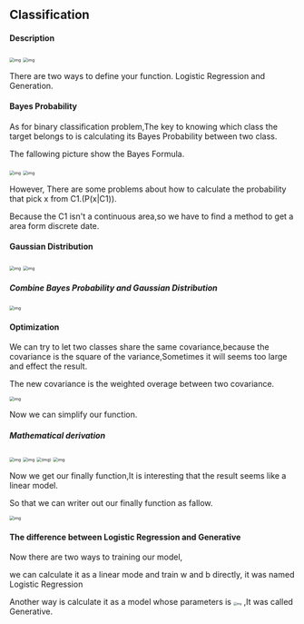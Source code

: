 ## Classification

#### Description

<img src="https://github.com/kimojiaa/MDnote/raw/master/Picture/2021-07-19_184405.png" alt="img" style="zoom:50%;" />

<img src="https://github.com/kimojiaa/MDnote/raw/master/Picture/2021-07-19_184731.png" alt="img" style="zoom:50%;" />

There are two ways to define your function. Logistic Regression and Generation.

#### Bayes Probability 

As for binary classification problem,The key to knowing which class the target belongs to is calculating its Bayes Probability between two class.

The fallowing picture show the Bayes Formula.

<img src="https://github.com/kimojiaa/MDnote/raw/master/Picture/2021-07-19_184756.png" alt="img" style="zoom:50%;" />

<img src="https://github.com/kimojiaa/MDnote/raw/master/Picture/2021-07-19_184818.png" alt="img" style="zoom:50%;" />

However, There are some problems about how to calculate the probability that pick x from C1.(P(x|C1)).

Because the C1 isn't a continuous area,so we have to find a method to get a area form discrete date.

#### Gaussian Distribution



<img src="https://github.com/kimojiaa/MDnote/raw/master/Picture/2021-07-19_184933.png" alt="img" style="zoom:50%;" />

<img src="https://github.com/kimojiaa/MDnote/raw/master/Picture/2021-07-19_185016.png" alt="img" style="zoom:50%;" />

##### Combine Bayes Probability and Gaussian Distribution

<img src="https://github.com/kimojiaa/MDnote/raw/master/Picture/2021-07-20_230042.png" alt="img" style="zoom:50%;" />

#### Optimization

We can try to let two classes share the same covariance,because the covariance is the square of the variance,Sometimes it will seems too large and effect the result.

The new covariance is the weighted overage between two covariance.

<img src="https://github.com/kimojiaa/MDnote/raw/master/Picture/2021-07-20_233321.png" alt="img" style="zoom:50%;" />

 Now we can simplify our function.

##### Mathematical derivation

<img src="https://github.com/kimojiaa/MDnote/raw/master/Picture/2021-07-20_233706.png" alt="img" style="zoom:50%;" />

<img src="https://github.com/kimojiaa/MDnote/raw/master/Picture/2021-07-20_233725.png" alt="img" style="zoom:50%;" />

<img src="https://github.com/kimojiaa/MDnote/raw/master/Picture/2021-07-20_233746.png" alt="(img)" style="zoom:50%;" />

<img src="https://github.com/kimojiaa/MDnote/raw/master/Picture/2021-07-20_233858.png" alt="img" style="zoom:50%;" />

Now we get our finally function,It is interesting that the result seems like a linear model.

So that we can writer out our finally function as fallow.

<img src="https://github.com/kimojiaa/MDnote/raw/master/Picture/2021-07-20_233945.png" alt="img" style="zoom: 50%;" />

#### The difference between Logistic Regression and Generative

Now there are two ways to training our model,

we can calculate it as a linear mode and train w and b directly, it was named Logistic Regression

Another way is calculate it as a model whose parameters is <img src="https://github.com/kimojiaa/MDnote/raw/master/Picture/2021-07-20_235657.png" alt="img" style="zoom: 35%;" /> ,It was called Generative.

